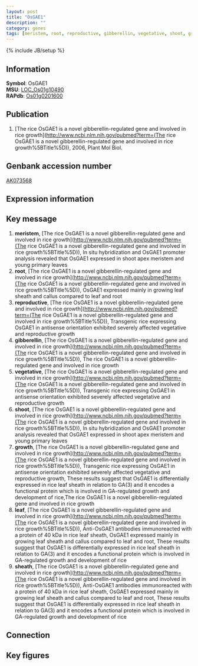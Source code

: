 ```yaml
---
layout: post
title: "OsGAE1"
description: ""
category: genes
tags: [meristem, root, reproductive, gibberellin, vegetative, shoot, growth, leaf, sheath]
---
```

{% include JB/setup %}

## Information
__Symbol__: OsGAE1  
__MSU__: [LOC_Os01g10490](http://rice.plantbiology.msu.edu/cgi-bin/ORF_infopage.cgi?orf=LOC_Os01g10490)  
__RAPdb__: [Os01g0201600](http://rapdb.dna.affrc.go.jp/viewer/gbrowse_details/irgsp1?name=Os01g0201600)  

## Publication
1. [The rice OsGAE1 is a novel gibberellin-regulated gene and involved in rice growth](http://www.ncbi.nlm.nih.gov/pubmed?term=(The rice OsGAE1 is a novel gibberellin-regulated gene and involved in rice growth%5BTitle%5D)), 2006, Plant Mol Biol.

## Genbank accession number
[AK073568](http://www.ncbi.nlm.nih.gov/nuccore/AK073568)

## Expression information

## Key message
1. __meristem__, [The rice OsGAE1 is a novel gibberellin-regulated gene and involved in rice growth](http://www.ncbi.nlm.nih.gov/pubmed?term=(The rice OsGAE1 is a novel gibberellin-regulated gene and involved in rice growth%5BTitle%5D)),  In situ hybridization and OsGAE1 promoter analysis revealed that OsGAE1 expressed in shoot apex meristem and young primary leaves
2. __root__, [The rice OsGAE1 is a novel gibberellin-regulated gene and involved in rice growth](http://www.ncbi.nlm.nih.gov/pubmed?term=(The rice OsGAE1 is a novel gibberellin-regulated gene and involved in rice growth%5BTitle%5D)),  OsGAE1 expressed mainly in growing leaf sheath and callus compared to leaf and root
3. __reproductive__, [The rice OsGAE1 is a novel gibberellin-regulated gene and involved in rice growth](http://www.ncbi.nlm.nih.gov/pubmed?term=(The rice OsGAE1 is a novel gibberellin-regulated gene and involved in rice growth%5BTitle%5D)),  Transgenic rice expressing OsGAE1 in antisense orientation exhibited severely affected vegetative and reproductive growth
4. __gibberellin__, [The rice OsGAE1 is a novel gibberellin-regulated gene and involved in rice growth](http://www.ncbi.nlm.nih.gov/pubmed?term=(The rice OsGAE1 is a novel gibberellin-regulated gene and involved in rice growth%5BTitle%5D)), The rice OsGAE1 is a novel gibberellin-regulated gene and involved in rice growth
5. __vegetative__, [The rice OsGAE1 is a novel gibberellin-regulated gene and involved in rice growth](http://www.ncbi.nlm.nih.gov/pubmed?term=(The rice OsGAE1 is a novel gibberellin-regulated gene and involved in rice growth%5BTitle%5D)),  Transgenic rice expressing OsGAE1 in antisense orientation exhibited severely affected vegetative and reproductive growth
6. __shoot__, [The rice OsGAE1 is a novel gibberellin-regulated gene and involved in rice growth](http://www.ncbi.nlm.nih.gov/pubmed?term=(The rice OsGAE1 is a novel gibberellin-regulated gene and involved in rice growth%5BTitle%5D)),  In situ hybridization and OsGAE1 promoter analysis revealed that OsGAE1 expressed in shoot apex meristem and young primary leaves
7. __growth__, [The rice OsGAE1 is a novel gibberellin-regulated gene and involved in rice growth](http://www.ncbi.nlm.nih.gov/pubmed?term=(The rice OsGAE1 is a novel gibberellin-regulated gene and involved in rice growth%5BTitle%5D)),  Transgenic rice expressing OsGAE1 in antisense orientation exhibited severely affected vegetative and reproductive growth, These results suggest that OsGAE1 is differentially expressed in rice leaf sheath in relation to GA(3) and it encodes a functional protein which is involved in GA-regulated growth and development of rice,The rice OsGAE1 is a novel gibberellin-regulated gene and involved in rice growth
8. __leaf__, [The rice OsGAE1 is a novel gibberellin-regulated gene and involved in rice growth](http://www.ncbi.nlm.nih.gov/pubmed?term=(The rice OsGAE1 is a novel gibberellin-regulated gene and involved in rice growth%5BTitle%5D)),  Anti-OsGAE1 antibodies immunoreacted with a protein of 40 kDa in rice leaf sheath, OsGAE1 expressed mainly in growing leaf sheath and callus compared to leaf and root, These results suggest that OsGAE1 is differentially expressed in rice leaf sheath in relation to GA(3) and it encodes a functional protein which is involved in GA-regulated growth and development of rice
9. __sheath__, [The rice OsGAE1 is a novel gibberellin-regulated gene and involved in rice growth](http://www.ncbi.nlm.nih.gov/pubmed?term=(The rice OsGAE1 is a novel gibberellin-regulated gene and involved in rice growth%5BTitle%5D)),  Anti-OsGAE1 antibodies immunoreacted with a protein of 40 kDa in rice leaf sheath, OsGAE1 expressed mainly in growing leaf sheath and callus compared to leaf and root, These results suggest that OsGAE1 is differentially expressed in rice leaf sheath in relation to GA(3) and it encodes a functional protein which is involved in GA-regulated growth and development of rice

## Connection

## Key figures


